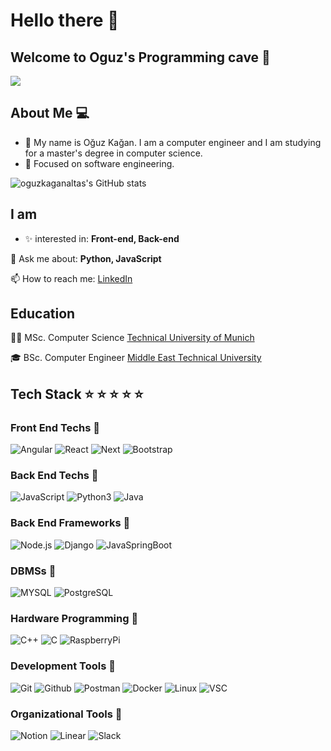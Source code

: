 # Hello there :wave:

## Welcome to Oguz's Programming cave :gorilla:
![](https://media.giphy.com/media/MT5UUV1d4CXE2A37Dg/giphy.gif)

## About Me :computer:

- :wave:	My name is Oğuz Kağan. I am a computer engineer and I am studying for a master's degree in computer science.
- :pushpin:	Focused on software engineering.

![oguzkaganaltas's GitHub stats](https://github-readme-stats-sigma-five.vercel.app/api?username=oguzkaganaltas&show_icons=true)


## I am
- :sparkles: interested in: **Front-end, Back-end** 


💬 Ask me about: **Python, JavaScript**

📫 How to reach me: [LinkedIn](https://www.linkedin.com/in/oguzkaganaltas/)


## Education

:man_student:		MSc. Computer Science
[Technical University of Munich](https://www.tum.de/en/)

:mortar_board:	BSc. Computer Engineer 
[Middle East Technical University](https://www.metu.edu.tr/)


## Tech Stack :star: :star: :star: :star: :star:

### Front End Techs :star2:
![Angular](https://img.shields.io/badge/AngularJS-E23237?style=for-the-badge&logo=angularjs&logoColor=white)
![React](https://img.shields.io/badge/React-20232A?style=for-the-badge&logo=react&logoColor=61DAFB)
![Next](https://img.shields.io/badge/Next.js-000000?style=for-the-badge&logo=next%2Ejs&logoColor=white)
![Bootstrap](https://img.shields.io/badge/Bootstrap-563D7C?style=for-the-badge&logo=bootstrap&logoColor=white)

### Back End Techs :star2:
![JavaScript](https://img.shields.io/badge/JavaScript-323330?style=for-the-badge&logo=javascript&logoColor=F7DF1E)
![Python3](https://img.shields.io/badge/Python-3776AB?style=for-the-badge&logo=python&logoColor=white)
![Java](https://img.shields.io/badge/Java-ED8B00?style=for-the-badge&logo=openjdk&logoColor=white)

### Back End Frameworks :star2:
![Node.js](https://img.shields.io/badge/Node.js-339933?style=for-the-badge&logo=nodedotjs&logoColor=white)
![Django](https://img.shields.io/badge/Django-092E20?style=for-the-badge&logo=django&logoColor=green)
![JavaSpringBoot](https://img.shields.io/badge/Spring_Boot-6DB33F?style=for-the-badge&logo=springboot&logoColor=white)

### DBMSs :star2:
![MYSQL](https://img.shields.io/badge/MySQL-4479A1?style=for-the-badge&logo=mysql&logoColor=white)
![PostgreSQL](https://img.shields.io/badge/postgresql-4169e1?style=for-the-badge&logo=postgresql&logoColor=white)

### Hardware Programming :star2:
![C++](https://img.shields.io/badge/C%2B%2B-00599C?style=for-the-badge&logo=c%2B%2B&logoColor=white)
![C](https://img.shields.io/badge/C%2B%2B-00599C?style=for-the-badge&logo=c%2B%2B&logoColor=white)
![RaspberryPi](https://img.shields.io/badge/RASPBERRY%20PI-C51A4A.svg?&style=for-the-badge&logo=raspberry%20pi&logoColor=white)

### Development Tools :star2:
![Git](https://img.shields.io/badge/Git-F05032?style=for-the-badge&logo=git&logoColor=white)
![Github](https://img.shields.io/badge/Github-181717?style=for-the-badge&logo=github&logoColor=white)
![Postman](https://img.shields.io/badge/Postman-FF6C37?style=for-the-badge&logo=Postman&logoColor=white)
![Docker](https://img.shields.io/badge/Docker-007ACC?style=for-the-badge&logo=docker&logoColor=white)
![Linux](https://img.shields.io/badge/Linux-FCC624?style=for-the-badge&logo=linux&logoColor=white)
![VSC](https://img.shields.io/badge/VSCode-007ACC?style=for-the-badge&logo=visual-studio-code&logoColor=white)

### Organizational Tools :star2:
![Notion](https://img.shields.io/badge/Notion-000000?style=for-the-badge&logo=notion&logoColor=white)
![Linear](https://img.shields.io/badge/Linear-5E6AD2?style=for-the-badge&logo=linear&logoColor=white)
![Slack](https://img.shields.io/badge/Slack-4A154B?style=for-the-badge&logo=slack&logoColor=white)

